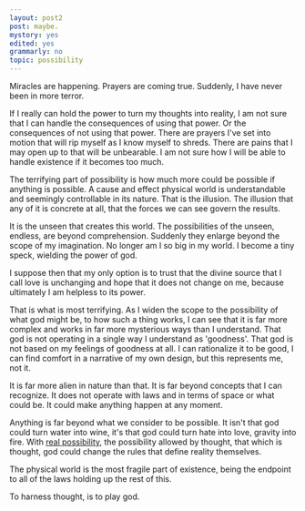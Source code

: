 ```yaml
---
layout: post2
post: maybe.
mystory: yes
edited: yes
grammarly: no
topic: possibility
---
```


Miracles are happening. Prayers are coming true. Suddenly, I have never
been in more terror.

If I really can hold the power to turn my thoughts into
reality, I am not sure that I can handle the consequences of using that power.
Or the consequences of not using that power. There are prayers I've set into
motion that will rip myself as I know myself to shreds. There are pains that
I may open up to that will be unbearable. I am not sure how I will be able
to handle existence if it becomes too much.

The terrifying part of possibility is how much more could be possible if
anything is possible. A cause and effect physical world is understandable
and seemingly controllable in its nature. That is the illusion. The illusion that
any of it is concrete at all, that the forces we can see govern the results.

It is the unseen that creates this world. The possibilities of the
unseen, endless, are beyond comprehension. Suddenly they enlarge beyond
the scope of my imagination. No longer am I so big in my world. I become
a tiny speck, wielding the power of god.

I suppose then that my only option is to trust that the divine source that I call
love is unchanging and hope that it does not change on me, because ultimately I am
helpless to its power.

That is what is most terrifying. As I widen the scope to the possibility of what
god might be, to how such a thing works, I can see that it is far more complex
and works in far more mysterious ways than I understand. That god is not operating
in a single way I understand as 'goodness'. That god is not based on my feelings of goodness at all. I can rationalize it to be good, I can find comfort in a narrative
of my own design, but this represents me, not it.

It is far more alien in nature than that. It is far beyond concepts that I
can recognize. It does not operate with laws and in terms of space or what
could be. It could make anything happen at any moment.

Anything is far beyond what we consider to be possible. It isn't that god could turn water into wine, it's that god could turn hate into love, gravity into fire. With [real possibility](https://www.jamesbyt.es/2020/09/08/navigating-possibility.html), the possibility allowed by thought, that which is thought, god could change the rules that define reality themselves.

The physical world is the most fragile part of existence, being the endpoint to all of the laws holding up the rest of this.

To harness thought, is to play god.
